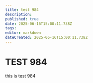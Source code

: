 ```yaml
---
title: test 984
description: 
published: true
date: 2025-06-16T15:00:11.738Z
tags: 
editor: markdown
dateCreated: 2025-06-16T15:00:11.738Z
---
```


# TEST 984
this is test 984
